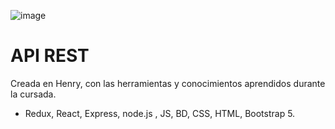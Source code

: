 ![image](https://user-images.githubusercontent.com/94648542/229003395-e05bd3a9-e6e0-488a-918c-a0859ac856f7.png)

# API REST
Creada en Henry, con las herramientas y conocimientos aprendidos durante la cursada. 

- Redux, React, Express, node.js , JS, BD, CSS, HTML, Bootstrap 5. 

